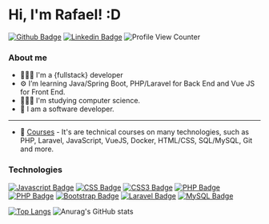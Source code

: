 # Hi, I'm Rafael! :D

[![Github Badge](https://img.shields.io/badge/GitHub-100000?style=for-the-badge&logo=github&logoColor=white)](https://github.com/rflcnunes)
[![Linkedin Badge](https://img.shields.io/badge/LinkedIn-0077B5?style=for-the-badge&logo=linkedin&logoColor=white)](https://www.linkedin.com/in/rflcstnunes/)
![Profile View Counter](https://komarev.com/ghpvc/?username=rflcnunes)

### About me
- 👨🏻‍💻    I'm a {fullstack} developer
- ⚙️    I’m learning Java/Spring Boot, PHP/Laravel for Back End and Vue JS for Front End.
- 👨🏻‍🎓    I'm studying computer science.
- 👔    I am a software developer.

<hr>

- 📁 [Courses](https://drive.google.com/file/d/1lLOzYVFMUFAs0fU_c83h0WIqOaqTdYQV/view?usp=sharing) - It's are technical courses on many technologies, such as PHP, Laravel, JavaScript, VueJS, Docker, HTML/CSS, SQL/MySQL, Git and more.


### Technologies
[![Javascript Badge](https://img.shields.io/badge/JavaScript-F7DF1E?style=for-the-badge&logo=javascript&logoColor=black)](https://www.linkedin.com/in/rflcstnunes/)
[![CSS Badge](https://img.shields.io/badge/CSS-239120?&style=for-the-badge&logo=css3&logoColor=white)](https://www.linkedin.com/in/rflcstnunes/)
[![CSS3 Badge](https://img.shields.io/badge/CSS3-1572B6?style=for-the-badge&logo=css3&logoColor=white)](https://www.linkedin.com/in/rflcstnunes/)
[![PHP Badge](https://img.shields.io/badge/PHP-777BB4?style=for-the-badge&logo=php&logoColor=white)](https://www.linkedin.com/in/rflcstnunes/)
[![PHP Badge](https://img.shields.io/badge/Vue.js-35495E?style=for-the-badge&logo=vue.js&logoColor=4FC08D)](https://www.linkedin.com/in/rflcstnunes/)
[![Bootstrap Badge](https://img.shields.io/badge/Bootstrap-563D7C?style=for-the-badge&logo=bootstrap&logoColor=white)](https://www.linkedin.com/in/rflcstnunes/)
[![Laravel Badge](https://img.shields.io/badge/Laravel-FF2D20?style=for-the-badge&logo=laravel&logoColor=white)](https://www.linkedin.com/in/rflcstnunes/)
[![MySQL Badge](https://img.shields.io/badge/MySQL-00000F?style=for-the-badge&logo=mysql&logoColor=white)](https://www.linkedin.com/in/rflcstnunes/)

[![Top Langs](https://github-readme-stats.vercel.app/api/top-langs/?username=rflcnunes&layout=compact)](https://github.com/anuraghazra/github-readme-stats)
![Anurag's GitHub stats](https://github-readme-stats.vercel.app/api?username=rflcnunes&show_icons=true&theme=transparent)

